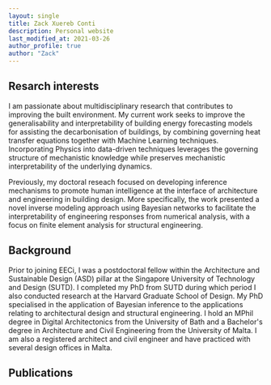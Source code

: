 ```yaml
---
layout: single
title: Zack Xuereb Conti
description: Personal website
last_modified_at: 2021-03-26
author_profile: true
author: "Zack"
---
```



## Resarch interests

I am passionate about multidisciplinary research that contributes to improving the built environment. My current work seeks to improve the generalisability and interpretability of building energy forecasting models for assisting the decarbonisation of buildings, by combining governing heat transfer equations together with Machine Learning techniques. Incorporating Physics into data-driven techniques leverages the governing structure of mechanistic knowledge while preserves mechanistic interpretability of the underlying dynamics. 

Previously, my doctoral reseach focused on developing inference mechanisms to promote human intelligence at the interface of architecture and engineering in building design. More specifically, the work presented a novel inverse modeling approach using Bayesian networks to facilitate the interpretability of engineering responses from numerical analysis, with a focus on finite element analysis for structural engineering.

## Background

Prior to joining EECi, I was a postdoctoral fellow within the Architecture and Sustainable Design (ASD) pillar at the Singapore University of Technology and Design (SUTD). I completed my PhD from SUTD during which period I also conducted research at the Harvard Graduate School of Design. My PhD specialised in the application of Bayesian inference to the applications relating to architectural design and structural engineering. I hold an MPhil degree in Digital Architectonics from the University of Bath and a Bachelor's degree in Architecture and Civil Engineering from the University of Malta. I am also a registered architect and civil engineer and have practiced with several design offices in Malta. 

## Publications

<script src="https://bibbase.org/show?bib=https%3A%2F%2Fraw.githubusercontent.com%2FEECi%2Fhome%2Fmain%2Fdocs%2Fpublications%2Fzxc.bib&commas=true&jsonp=1"></script>

